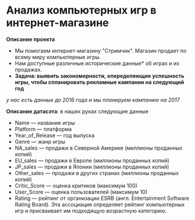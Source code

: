 # Анализ компьютерных игр в интернет-магазине

**Описание проекта**
- Мы помогаем интернет-магазину "Стримчик". Магазин продает по всему миру компьютерные игры. 
- Нам доступные различные исторические данные* об играх и их продажах.
- **Задача: выявить закономерности, опеределяющие успешность игры, чтобы спланировать рекламные кампании на следующий год**

*у нас есть данные до 2016 года и мы планируем кампанию на 2017*

**Описание датасэта**: в наших руках следующие данные
- Name — название игры
- Platform — платформа
- Year_of_Release — год выпуска
- Genre — жанр игры
- NA_sales — продажи в Северной Америке (миллионы проданных копий)
- EU_sales — продажи в Европе (миллионы проданных копий)
- JP_sales — продажи в Японии (миллионы проданных копий)
- Other_sales — продажи в других странах (миллионы проданных копий)
- Critic_Score — оценка критиков (максимум 100)
- User_Score — оценка пользователей (максимум 10)
- Rating — рейтинг от организации ESRB (англ. Entertainment Software Rating Board). Эта ассоциация определяет рейтинг компьютерных игр и присваивает им подходящую возрастную категорию.


